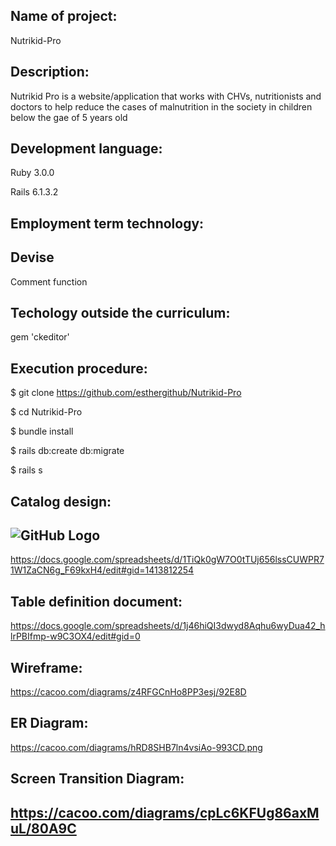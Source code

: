 Name of project: 
-----------------------------------------------------------------------------------------------------------------------------
Nutrikid-Pro

Description: 
-----------------------------------------------------------------------------------------------------------------------------
Nutrikid Pro is a website/application that works with CHVs, nutritionists and doctors to help reduce the cases of malnutrition in the society in children below the gae of 5 years old

Development language: 
-----------------------------------------------------------------------------------------------------------------------------
Ruby 3.0.0 

Rails 6.1.3.2

Employment term technology: 
-----------------------------------------------------------------------------------------------------------------------------
Devise 
----------------------------------------------------------------------------------------------------------------------------
Comment function

Techology outside the curriculum:
-----------------------------------------------------------------------------------------------------------------------------
gem 'ckeditor'

Execution procedure: 
-----------------------------------------------------------------------------------------------------------------------------
$ git clone https://github.com/esthergithub/Nutrikid-Pro

$ cd Nutrikid-Pro

$ bundle install

$ rails db:create db:migrate

$ rails s

Catalog design: 
-----------------------------------------------------------------------------------------------------------------------------
![GitHub Logo](/images/logo.png)
-----------------------------------------------------------------------------------------------------------------------------
https://docs.google.com/spreadsheets/d/1TiQk0gW7O0tTUj656lssCUWPR71W1ZaCN6g_F69kxH4/edit#gid=1413812254

Table definition document: 
-----------------------------------------------------------------------------------------------------------------------------
https://docs.google.com/spreadsheets/d/1j46hiQI3dwyd8Aqhu6wyDua42_hlrPBIfmp-w9C3OX4/edit#gid=0

Wireframe: 
----------------------------------------------------------------------------------------------------------------------------
https://cacoo.com/diagrams/z4RFGCnHo8PP3esj/92E8D

ER Diagram: 
----------------------------------------------------------------------------------------------------------------------------
https://cacoo.com/diagrams/hRD8SHB7ln4vsiAo-993CD.png

Screen Transition Diagram:
----------------------------------------------------------------------------------------------------------------------------
https://cacoo.com/diagrams/cpLc6KFUg86axMuL/80A9C
-----------------------------------------------------------------------------------------------------------------------------
